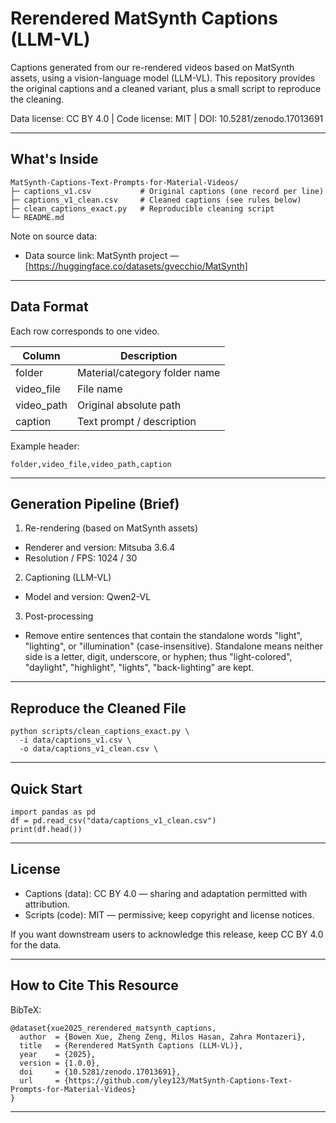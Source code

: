# Rerendered MatSynth Captions (LLM-VL)

Captions generated from our re-rendered videos based on MatSynth assets, using a vision-language model (LLM-VL). This repository provides the original captions and a cleaned variant, plus a small script to reproduce the cleaning.

Data license: CC BY 4.0 | Code license: MIT | DOI: 10.5281/zenodo.17013691

---

## What's Inside

    MatSynth-Captions-Text-Prompts-for-Material-Videos/
    ├─ captions_v1.csv           # Original captions (one record per line)
    ├─ captions_v1_clean.csv     # Cleaned captions (see rules below)
    ├─ clean_captions_exact.py   # Reproducible cleaning script
    └─ README.md

Note on source data:
- Data source link: MatSynth project — [https://huggingface.co/datasets/gvecchio/MatSynth]

---

## Data Format

Each row corresponds to one video.

| Column     | Description                                   |
|------------|-----------------------------------------------|
| folder     | Material/category folder name                 |
| video_file | File name                                     |
| video_path | Original absolute path                        |
| caption    | Text prompt / description                     |

Example header:

    folder,video_file,video_path,caption

---

## Generation Pipeline (Brief)

1) Re-rendering (based on MatSynth assets)
- Renderer and version: Mitsuba 3.6.4
- Resolution / FPS: 1024 / 30

2) Captioning (LLM-VL)
- Model and version: Qwen2-VL

3) Post-processing
- Remove entire sentences that contain the standalone words "light", "lighting", or "illumination" (case-insensitive). Standalone means neither side is a letter, digit, underscore, or hyphen; thus "light-colored", "daylight", "highlight", "lights", "back-lighting" are kept.

---

## Reproduce the Cleaned File

    python scripts/clean_captions_exact.py \
      -i data/captions_v1.csv \
      -o data/captions_v1_clean.csv \
---

## Quick Start

    import pandas as pd
    df = pd.read_csv("data/captions_v1_clean.csv")
    print(df.head())

---

## License

- Captions (data): CC BY 4.0 — sharing and adaptation permitted with attribution.
- Scripts (code): MIT — permissive; keep copyright and license notices.

If you want downstream users to acknowledge this release, keep CC BY 4.0 for the data.

---

## How to Cite This Resource


BibTeX:

    @dataset{xue2025_rerendered_matsynth_captions,
      author  = {Bowen Xue, Zheng Zeng, Milos Hasan, Zahra Montazeri},
      title   = {Rerendered MatSynth Captions (LLM-VL)},
      year    = {2025},
      version = {1.0.0},
      doi     = {10.5281/zenodo.17013691},
      url     = {https://github.com/yley123/MatSynth-Captions-Text-Prompts-for-Material-Videos}
    }

---



